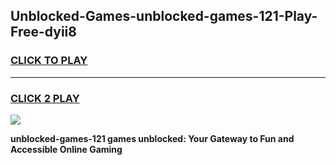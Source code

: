 
## Unblocked-Games-unblocked-games-121-Play-Free-dyii8
<h3>
<a href="https://premium76.site?title=unblocked-games-121&ref=15A">CLICK TO PLAY</a></h3>
<hr>

<h3>
<a href="https://premium76.site?title=unblocked-games-121&ref=15A">CLICK 2 PLAY</a>
  
</h3>

<a href="https://premium76.site?title=unblocked-games-121&ref=15A"><img src="https://clearcache.store/games.png"></a>


**unblocked-games-121 games unblocked: Your Gateway to Fun and Accessible Online Gaming**
